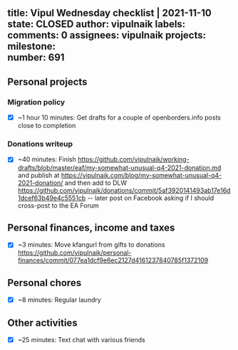 title:	Vipul Wednesday checklist | 2021-11-10
state:	CLOSED
author:	vipulnaik
labels:	
comments:	0
assignees:	vipulnaik
projects:	
milestone:	
number:	691
--
## Personal projects

### Migration policy

- [x] ~1 hour 10 minutes: Get drafts for a couple of openborders.info posts close to completion

### Donations writeup

- [x] ~40 minutes: Finish https://github.com/vipulnaik/working-drafts/blob/master/eaf/my-somewhat-unusual-q4-2021-donation.md and publish at https://vipulnaik.com/blog/my-somewhat-unusual-q4-2021-donation/ and then add to DLW https://github.com/vipulnaik/donations/commit/5af3920141493ab17e16d1dcef63b49e4c5551cb -- later post on Facebook asking if I should cross-post to the EA Forum

## Personal finances, income and taxes

- [x] ~3 minutes: Move kfangurl from gifts to donations https://github.com/vipulnaik/personal-finances/commit/077ea1dcf9e6ec2127d4161237840785f1372109

## Personal chores

- [x] ~8 minutes: Regular laundry

## Other activities

- [x] ~25 minutes: Text chat with various friends
